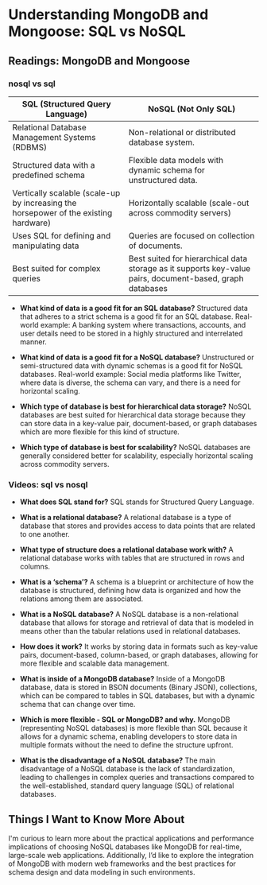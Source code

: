 # Understanding MongoDB and Mongoose: SQL vs NoSQL

## Readings: MongoDB and Mongoose

### nosql vs sql

| SQL (Structured Query Language) | NoSQL (Not Only SQL) |
|---------------------------------|-----------------------|
| Relational Database Management Systems (RDBMS) | Non-relational or distributed database system. |
| Structured data with a predefined schema | Flexible data models with dynamic schema for unstructured data. |
| Vertically scalable (scale-up by increasing the horsepower of the existing hardware) | Horizontally scalable (scale-out across commodity servers) |
| Uses SQL for defining and manipulating data | Queries are focused on collection of documents. |
| Best suited for complex queries | Best suited for hierarchical data storage as it supports key-value pairs, document-based, graph databases |

- **What kind of data is a good fit for an SQL database?**
  Structured data that adheres to a strict schema is a good fit for an SQL database. Real-world example: A banking system where transactions, accounts, and user details need to be stored in a highly structured and interrelated manner.

- **What kind of data is a good fit for a NoSQL database?**
  Unstructured or semi-structured data with dynamic schemas is a good fit for NoSQL databases. Real-world example: Social media platforms like Twitter, where data is diverse, the schema can vary, and there is a need for horizontal scaling.

- **Which type of database is best for hierarchical data storage?**
  NoSQL databases are best suited for hierarchical data storage because they can store data in a key-value pair, document-based, or graph databases which are more flexible for this kind of structure.

- **Which type of database is best for scalability?**
  NoSQL databases are generally considered better for scalability, especially horizontal scaling across commodity servers.

### Videos: sql vs nosql

- **What does SQL stand for?**
  SQL stands for Structured Query Language.

- **What is a relational database?**
  A relational database is a type of database that stores and provides access to data points that are related to one another.

- **What type of structure does a relational database work with?**
  A relational database works with tables that are structured in rows and columns.

- **What is a ‘schema’?**
  A schema is a blueprint or architecture of how the database is structured, defining how data is organized and how the relations among them are associated.

- **What is a NoSQL database?**
  A NoSQL database is a non-relational database that allows for storage and retrieval of data that is modeled in means other than the tabular relations used in relational databases.

- **How does it work?**
  It works by storing data in formats such as key-value pairs, document-based, column-based, or graph databases, allowing for more flexible and scalable data management.

- **What is inside of a MongoDB database?**
  Inside of a MongoDB database, data is stored in BSON documents (Binary JSON), collections, which can be compared to tables in SQL databases, but with a dynamic schema that can change over time.

- **Which is more flexible - SQL or MongoDB? and why.**
  MongoDB (representing NoSQL databases) is more flexible than SQL because it allows for a dynamic schema, enabling developers to store data in multiple formats without the need to define the structure upfront.

- **What is the disadvantage of a NoSQL database?**
  The main disadvantage of a NoSQL database is the lack of standardization, leading to challenges in complex queries and transactions compared to the well-established, standard query language (SQL) of relational databases.

## Things I Want to Know More About

I'm curious to learn more about the practical applications and performance implications of choosing NoSQL databases like MongoDB for real-time, large-scale web applications. Additionally, I’d like to explore the integration of MongoDB with modern web frameworks and the best practices for schema design and data modeling in such environments.
